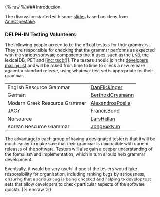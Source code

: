 {% raw %}### Introduction

The discussion started with some
[slides](http://www.kecl.ntt.co.jp/icl/mtg/members/bond/pubs/2005-delphin-testing.pdf)
based on ideas from [AnnCopestake](../AnnCopestake).

### DELPH-IN Testing Volunteers

The following people agreed to be the offical testers for their
grammars. They are responsible for checking that the grammar performs as
expected with the various software components that it uses, such as the
LKB, the lexical DB, PET and [\[incr
tsdb()\]](http://www.delph-in.net/itsdb). The testers should join the
[developers mailing
list](http://lists.delph-in.net/mailman/listinfo/developers) and will be
asked from time to time to check a new release against a standard
release, using whatever test set is appropriate for their grammar.

|                               |                                       |
|:------------------------------|:--------------------------------------|
| English Resource Grammar      | [DanFlickinger](../DanFlickinger)        |
| German                        | [BertholdCrysmann](../BertholdCrysmann)  |
| Modern Greek Resource Grammar | [AlexandrosPoulis](/AlexandrosPoulis) |
| JACY                          | [FrancisBond](../FrancisBond)            |
| Norsource                     | [LarsHellan](/LarsHellan)             |
| Korean Resource Grammar       | [JongBokKim](../JongBokKim)              |

The advantage to each group of having a designated tester is that it
will be much easier to make sure that their grammar is compatible with
current releases of the software. Testers will also gain a deeper
understanding of the formalism and implementation, which in turn should
help grammar development.

Eventually, it would be very useful if one of the testers would take
responsibility for organisation, including ranking bugs by seriousness,
ensuring that a serious bug is being checked and helping to develop test
sets that allow developers to check particular aspects of the software
quickly.
<update date omitted for speed>{% endraw %}